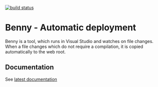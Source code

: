 [![build status][1]][2]

[1]: https://ci.appveyor.com/api/projects/status/github/unic/bob-benny?svg=true
[2]: https://ci.appveyor.com/project/team-unic/bob-benny

# Benny - Automatic deployment

Benny is a tool, which runs in Visual Studio and watches on file changes.
When a file changes which do not require a compilation, it is copied automatically to the web root.

## Documentation

See [latest documentation](https://unic.github.io/bob-benny)
